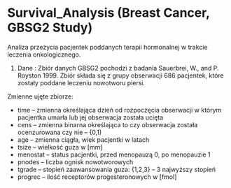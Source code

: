 # Survival_Analysis (Breast Cancer, GBSG2 Study)
Analiza przeżycia pacjentek poddanych terapii hormonalnej w trakcie leczenia onkologicznego.

1. Dane :
Zbiór danych GBSG2 pochodzi z badania Sauerbrei, W., and P. Royston 1999. Zbiór składa się z grupy obserwacji 686 pacjentek, które zostały poddane leczeniu nowotworu piersi.

Zmienne ujęte zbiorze:
* time – zmienna określająca dzień od rozpoczęcia obserwacji w którym pacjentka umarła lub
jej obserwacja została ucięta
* cens – zmienna binarna określająca to czy obserwacja została ocenzurowana czy nie – {0,1)
* age – zmienna ciągła, wiek pacjentki w latach
* tsize – wielkość guza w [mm]
* menostat – status pacjentki, przed menopauzą 0, po menopauzie 1
* pnodes – liczba ognisk nowotworowych
* tgrade – stopień zaawansowania guza: {1,2,3} – 3 najwyższy stopień
* progrec – ilość receptorów progesteronowych w [fmol]
